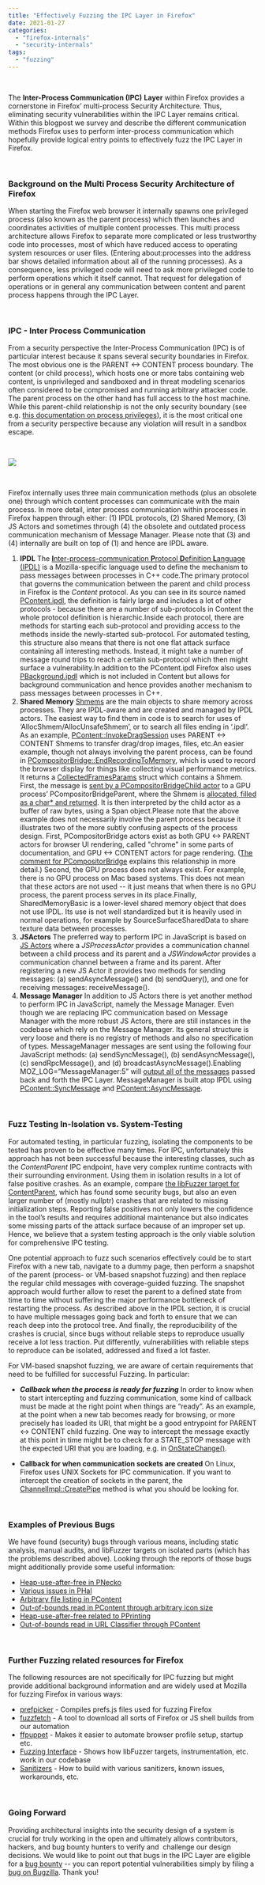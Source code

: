```yaml
---
title: "Effectively Fuzzing the IPC Layer in Firefox"
date: 2021-01-27
categories: 
  - "firefox-internals"
  - "security-internals"
tags: 
  - "fuzzing"
---
```


 

The **Inter-Process Communication (IPC)** **Layer** within Firefox provides a cornerstone in Firefox’ multi-process Security Architecture. Thus, eliminating security vulnerabilities within the IPC Layer remains critical. Within this blogpost we survey and describe the different communication methods Firefox uses to perform inter-process communication which hopefully provide logical entry points to effectively fuzz the IPC Layer in Firefox.

 

### Background on the Multi Process Security Architecture of Firefox

When starting the Firefox web browser it internally spawns one privileged process (also known as the parent process) which then launches and coordinates activities of multiple content processes. This multi process architecture allows Firefox to separate more complicated or less trustworthy code into processes, most of which have reduced access to operating system resources or user files. (Entering about:processes into the address bar shows detailed information about all of the running processes). As a consequence, less privileged code will need to ask more privileged code to perform operations which it itself cannot. That request for delegation of operations or in general any communication between content and parent process happens through the IPC Layer.

 

### IPC - Inter Process Communication 

From a security perspective the Inter-Process Communication (IPC) is of particular interest because it spans several security boundaries in Firefox. The most obvious one is the PARENT <-> CONTENT process boundary. The content (or child process), which hosts one or more tabs containing web content, is unprivileged and sandboxed and in threat modeling scenarios often considered to be compromised and running arbitrary attacker code. The parent process on the other hand has full access to the host machine. While this parent-child relationship is not the only security boundary (see e.g. [this documentation on process privileges](https://wiki.mozilla.org/index.php?title=Security/Sandbox)), it is the most critical one from a security perspective because any violation will result in a sandbox escape.

 

![](images/ipc_fuzzing-600x299.jpeg)

 

Firefox internally uses three main communication methods (plus an obsolete one) through which content processes can communicate with the main process. In more detail, inter process communication within processes in Firefox happen through either: (1) IPDL protocols, (2) Shared Memory, (3) JS Actors and sometimes through (4) the obsolete and outdated process communication mechanism of Message Manager. Please note that (3) and (4) internally are built on top of (1) and hence are IPDL aware.

1. **IPDL** The [**I**nter-process-communication **P**rotocol **D**efinition **L**anguage (IPDL)](https://wiki.mozilla.org/IPDL) is a Mozilla-specific language used to define the mechanism to pass messages between processes in C++ code.The primary protocol that governs the communication between the parent and child process in Firefox is the _Content_ protocol. As you can see in its source named [PContent.ipdl](https://searchfox.org/mozilla-central/source/dom/ipc/PContent.ipdl), the definition is fairly large and includes a lot of other protocols - because there are a number of sub-protocols in Content the whole protocol definition is hierarchic.Inside each protocol, there are methods for starting each sub-protocol and providing access to the methods inside the newly-started sub-protocol. For automated testing, this structure also means that there is not one flat attack surface containing all interesting methods. Instead, it might take a number of message round trips to reach a certain sub-protocol which then might surface a vulnerability.In addition to the PContent.ipdl Firefox also uses [PBackground.ipdl](https://searchfox.org/mozilla-central/source/ipc/glue/PBackground.ipdl) which is not included in Content but allows for background communication and hence provides another mechanism to pass messages between processes in C++.
2. **Shared Memory** [Shmems](https://wiki.mozilla.org/IPDL/Shmem) are the main objects to share memory across processes. They are IPDL-aware and are created and managed by IPDL actors. The easiest way to find them in code is to search for uses of ‘AllocShmem/AllocUnsafeShmem’, or to search all files ending in ‘.ipdl’. As an example, [PContent::InvokeDragSession](https://searchfox.org/mozilla-central/rev/96e2c6e14998f38e419850d55d8a3d32a3fc244a/dom/ipc/PContent.ipdl#701) uses PARENT <-> CONTENT Shmems to transfer drag/drop images, files, etc.An easier example, though not always involving the parent process, can be found in [PCompositorBridge::EndRecordingToMemory](https://searchfox.org/mozilla-central/rev/96e2c6e14998f38e419850d55d8a3d32a3fc244a/gfx/layers/ipc/PCompositorBridge.ipdl#288), which is used to record the browser display for things like collecting visual performance metrics. It returns a [CollectedFramesParams](https://searchfox.org/mozilla-central/rev/96e2c6e14998f38e419850d55d8a3d32a3fc244a/gfx/layers/ipc/PCompositorBridgeTypes.ipdlh#13) struct which contains a Shmem. First, the message is [sent by a PCompositorBridgeChild actor](https://searchfox.org/mozilla-central/rev/96e2c6e14998f38e419850d55d8a3d32a3fc244a/dom/base/nsDOMWindowUtils.cpp#4331) to a GPU process’ PCompositorBridgeParent, where the Shmem is [allocated, filled as a char\* and returned](https://searchfox.org/mozilla-central/rev/96e2c6e14998f38e419850d55d8a3d32a3fc244a/gfx/layers/ipc/CompositorBridgeParent.cpp#3021). It is then interpreted by the child actor as a buffer of raw bytes, using a Span object.Please note that the above example does not necessarily involve the parent process because it illustrates two of the more subtly confusing aspects of the process design. First, PCompositorBridge actors exist as both GPU <-> PARENT actors for browser UI rendering, called "chrome" in some parts of documentation, and GPU <-> CONTENT actors for page rendering. ([The comment for PCompositorBridge](https://searchfox.org/mozilla-central/rev/96e2c6e14998f38e419850d55d8a3d32a3fc244a/gfx/layers/ipc/PCompositorBridge.ipdl#71) explains this relationship in more detail.) Second, the GPU process does not always exist. For example, there is no GPU process on Mac based systems. This does not mean that these actors are not used -- it just means that when there is no GPU process, the parent process serves in its place.Finally, SharedMemoryBasic is a lower-level shared memory object that does not use IPDL. Its use is not well standardized but it is heavily used in normal operations, for example by SourceSurfaceSharedData to share texture data between processes.
3. **JSActors** The preferred way to perform IPC in JavaScript is based on [JS Actors](https://firefox-source-docs.mozilla.org/dom/ipc/jsactors.html) where a _JSProcessActor_ provides a communication channel between a child process and its parent and a _JSWindowActor_ provides a communication channel between a frame and its parent. After registering a new JS Actor it provides two methods for sending messages: (a) sendAsyncMessage() and (b) sendQuery(), and one for receiving messages: receiveMessage().
4. **Message Manager** In addition to JS Actors there is yet another method to perform IPC in JavaScript, namely the Message Manager. Even though we are replacing IPC communication based on Message Manager with the more robust JS Actors, there are still instances in the codebase which rely on the Message Manager. Its general structure is very loose and there is no registry of methods and also no specification of types. MessageManager messages are sent using the following four JavaScript methods: (a) sendSyncMessage(), (b) sendAsyncMessage(), (c) sendRpcMessage(), and (d) broadcastAsyncMessage().Enabling MOZ\_LOG=”MessageManager:5” will [output all of the messages](https://searchfox.org/mozilla-central/source/dom/ipc/MMPrinter.cpp) passed back and forth the IPC Layer. MessageManager is built atop IPDL using [PContent::SyncMessage](https://searchfox.org/mozilla-central/rev/16d30bafd4e5276d6d3c632fb52a6c71e739cc44/dom/ipc/PContent.ipdl#1037-1038) and [PContent::AsyncMessage](https://searchfox.org/mozilla-central/rev/16d30bafd4e5276d6d3c632fb52a6c71e739cc44/dom/ipc/PContent.ipdl#1713).

 

### Fuzz Testing In-Isolation vs. System-Testing

For automated testing, in particular fuzzing, isolating the components to be tested has proven to be effective many times. For IPC, unfortunately this approach has not been successful because the interesting classes, such as the _ContentParent_ IPC endpoint, have very complex runtime contracts with their surrounding environment. Using them in isolation results in a lot of false positive crashes. As an example, compare [the libFuzzer target for ContentParent](https://searchfox.org/mozilla-central/source/dom/ipc/fuzztest/content_parent_ipc_libfuzz.cpp), which has found some security bugs, but also an even larger number of (mostly nullptr) crashes that are related to missing initialization steps. Reporting false positives not only lowers the confidence in the tool’s results and requires additional maintenance but also indicates some missing parts of the attack surface because of an improper set up. Hence, we believe that a system testing approach is the only viable solution for comprehensive IPC testing.

One potential approach to fuzz such scenarios effectively could be to start Firefox with a new tab, navigate to a dummy page, then perform a snapshot of the parent (process- or VM-based snapshot fuzzing) and then replace the regular child messages with coverage-guided fuzzing. The snapshot approach would further allow to reset the parent to a defined state from time to time without suffering the major performance bottleneck of restarting the process. As described above in the IPDL section, it is crucial to have multiple messages going back and forth to ensure that we can reach deep into the protocol tree. And finally, the reproducibility of the crashes is crucial, since bugs without reliable steps to reproduce usually receive a lot less traction. Put differently, vulnerabilities with reliable steps to reproduce can be isolated, addressed and fixed a lot faster.

For VM-based snapshot fuzzing, we are aware of certain requirements that need to be fulfilled for successful Fuzzing. In particular:

- **_Callback when the process is ready for fuzzing_** In order to know when to start intercepting and fuzzing communication, some kind of callback must be made at the right point when things are “ready”. As an example, at the point when a new tab becomes ready for browsing, or more precisely has loaded its URI, that might be a good entrypoint for PARENT <-> CONTENT child fuzzing. One way to intercept the message exactly at this point in time might be to check for a STATE\_STOP message with the expected URI that you are loading, e.g. in [OnStateChange()](https://searchfox.org/mozilla-central/rev/16d30bafd4e5276d6d3c632fb52a6c71e739cc44/dom/ipc/BrowserParent.cpp#2614).

- **Callback for when communication sockets are created** On Linux, Firefox uses UNIX Sockets for IPC communication. If you want to intercept the creation of sockets in the parent, the [ChannelImpl::CreatePipe](https://searchfox.org/mozilla-central/rev/16d30bafd4e5276d6d3c632fb52a6c71e739cc44/ipc/chromium/src/chrome/common/ipc_channel_posix.cc#204) method is what you should be looking for.

 

### Examples of Previous Bugs

We have found (security) bugs through various means, including static analysis, manual audits, and libFuzzer targets on isolated parts (which has the problems described above). Looking through the reports of those bugs might additionally provide some useful information:

- [Heap-use-after-free in PNecko](https://bugzilla.mozilla.org/show_bug.cgi?id=1544526)
- [Various issues in PHal](https://bugzilla.mozilla.org/buglist.cgi?quicksearch=1469914%2C1469309%2C1465898)
- [Arbitrary file listing in PContent](https://bugzilla.mozilla.org/show_bug.cgi?id=1459206)
- [Out-of-bounds read in PContent through arbitrary icon size](https://bugzilla.mozilla.org/show_bug.cgi?id=1456975)
- [Heap-use-after-free related to PPrinting](https://bugzilla.mozilla.org/show_bug.cgi?id=1451376)
- [Out-of-bounds read in URL Classifier through PContent](https://bugzilla.mozilla.org/show_bug.cgi?id=1392739)

 

### Further Fuzzing related resources for Firefox

The following resources are not specifically for IPC fuzzing but might provide additional background information and are widely used at Mozilla for fuzzing Firefox in various ways:

- [prefpicker](https://github.com/MozillaSecurity/prefpicker) - Compiles prefs.js files used for fuzzing Firefox
- [fuzzfetch](https://github.com/MozillaSecurity/fuzzfetch/) - A tool to download all sorts of Firefox or JS shell builds from our automation
- [ffpuppet](https://github.com/MozillaSecurity/ffpuppet/) - Makes it easier to automate browser profile setup, startup etc.
- [Fuzzing Interface](https://firefox-source-docs.mozilla.org/tools/fuzzing/fuzzing_interface.html) - Shows how libFuzzer targets, instrumentation, etc. work in our codebase
- [Sanitizers](https://firefox-source-docs.mozilla.org/tools/sanitizer/index.html) - How to build with various sanitizers, known issues, workarounds, etc.

 

### Going Forward

Providing architectural insights into the security design of a system is crucial for truly working in the open and ultimately allows contributors, hackers, and bug bounty hunters to verify and  challenge our design decisions. We would like to point out that bugs in the IPC Layer are eligible for a [bug bounty](https://www.mozilla.org/en-US/security/client-bug-bounty/) -- you can report potential vulnerabilities simply by filing a [bug on Bugzilla](https://bugzilla.mozilla.org/form.client.bounty). Thank you!
